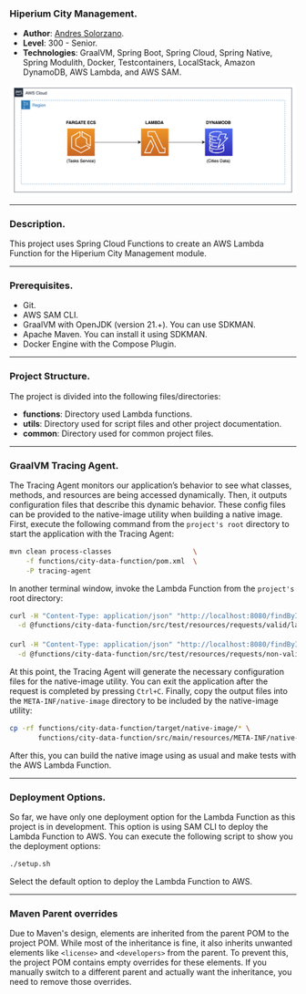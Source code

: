 ### Hiperium City Management.

* **Author**: [Andres Solorzano](https://www.linkedin.com/in/aosolorzano/).
* **Level**: 300 - Senior.
* **Technologies**: GraalVM, Spring Boot, Spring Cloud, Spring Native, Spring Modulith, Docker, Testcontainers, LocalStack, Amazon DynamoDB, AWS Lambda, and AWS SAM.

![](utils/img/solution_architecture_diagram.png)

---
### Description.
This project uses Spring Cloud Functions to create an AWS Lambda Function for the Hiperium City Management module.

---
### Prerequisites.
- Git.
- AWS SAM CLI.
- GraalVM with OpenJDK (version 21.+). You can use SDKMAN.
- Apache Maven. You can install it using SDKMAN.
- Docker Engine with the Compose Plugin.

---
### Project Structure.
The project is divided into the following files/directories:

- **functions**: Directory used Lambda functions.
- **utils**: Directory used for script files and other project documentation.
- **common**: Directory used for common project files.


---
### GraalVM Tracing Agent.
The Tracing Agent monitors our application’s behavior to see what classes, methods, and resources are being accessed dynamically. 
Then, it outputs configuration files that describe this dynamic behavior. 
These config files can be provided to the native-image utility when building a native image. 
First, execute the following command from the `project's root` directory to start the application with the Tracing Agent:
    
```bash
mvn clean process-classes                    \
    -f functions/city-data-function/pom.xml  \
    -P tracing-agent
```

In another terminal window, invoke the Lambda Function from the `project's` root directory:
```bash
curl -H "Content-Type: application/json" "http://localhost:8080/findByIdFunction" \
  -d @functions/city-data-function/src/test/resources/requests/valid/lambda-valid-id-request.json
  
curl -H "Content-Type: application/json" "http://localhost:8080/findByIdFunction" \
  -d @functions/city-data-function/src/test/resources/requests/non-valid/lambda-wrong-uuid-request.json
```

At this point, the Tracing Agent will generate the necessary configuration files for the native-image utility.
You can exit the application after the request is completed by pressing `Ctrl+C`.
Finally, copy the output files into the `META-INF/native-image` directory to be included by the native-image utility:
```bash
cp -rf functions/city-data-function/target/native-image/* \
       functions/city-data-function/src/main/resources/META-INF/native-image
```

After this, you can build the native image using as usual and make tests with the AWS Lambda Function.

---
### Deployment Options.
So far, we have only one deployment option for the Lambda Function as this project is in development.
This option is using SAM CLI to deploy the Lambda Function to AWS.
You can execute the following script to show you the deployment options:
```bash
./setup.sh
```

Select the default option to deploy the Lambda Function to AWS.

---
### Maven Parent overrides

Due to Maven's design, elements are inherited from the parent POM to the project POM.
While most of the inheritance is fine, it also inherits unwanted elements like `<license>` and `<developers>` from the parent.
To prevent this, the project POM contains empty overrides for these elements.
If you manually switch to a different parent and actually want the inheritance, you need to remove those overrides.
